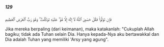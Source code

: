 ##### 129

<span class="ayah">فَإِن تَوَلَّوْا۟ فَقُلْ حَسْبِىَ ٱللَّهُ لَآ إِلَٰهَ إِلَّا هُوَ ۖ عَلَيْهِ تَوَكَّلْتُ ۖ وَهُوَ رَبُّ ٱلْعَرْشِ ٱلْعَظِيمِ</span>

<span class="ayah_translation">Jika mereka berpaling (dari keimanan), maka katakanlah: "Cukuplah Allah bagiku; tidak ada Tuhan selain Dia. Hanya kepada-Nya aku bertawakkal dan Dia adalah Tuhan yang memiliki 'Arsy yang agung".</span>
